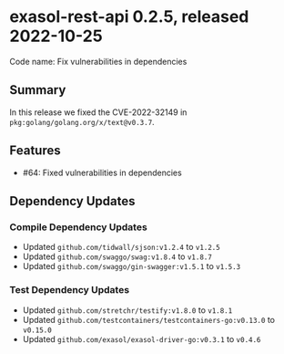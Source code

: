 # exasol-rest-api 0.2.5, released 2022-10-25

Code name: Fix vulnerabilities in dependencies

## Summary

In this release we fixed the CVE-2022-32149 in `pkg:golang/golang.org/x/text@v0.3.7`.

## Features

* #64: Fixed vulnerabilities in dependencies
## Dependency Updates

### Compile Dependency Updates

* Updated `github.com/tidwall/sjson:v1.2.4` to `v1.2.5`
* Updated `github.com/swaggo/swag:v1.8.4` to `v1.8.7`
* Updated `github.com/swaggo/gin-swagger:v1.5.1` to `v1.5.3`

### Test Dependency Updates

* Updated `github.com/stretchr/testify:v1.8.0` to `v1.8.1`
* Updated `github.com/testcontainers/testcontainers-go:v0.13.0` to `v0.15.0`
* Updated `github.com/exasol/exasol-driver-go:v0.3.1` to `v0.4.6`

